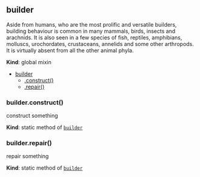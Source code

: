 <a name="builder"></a>

## builder
Aside from humans, who are the most prolific and versatile builders, building behaviour is common in many mammals, birds, insects and arachnids. It is also seen in a few species of fish, reptiles, amphibians, molluscs, urochordates, crustaceans, annelids and some other arthropods. It is virtually absent from all the other animal phyla.

**Kind**: global mixin  

* [builder](#builder)
    * [.construct()](#builder.construct)
    * [.repair()](#builder.repair)

<a name="builder.construct"></a>

### builder.construct()
construct something

**Kind**: static method of <code>[builder](#builder)</code>  
<a name="builder.repair"></a>

### builder.repair()
repair something

**Kind**: static method of <code>[builder](#builder)</code>  
